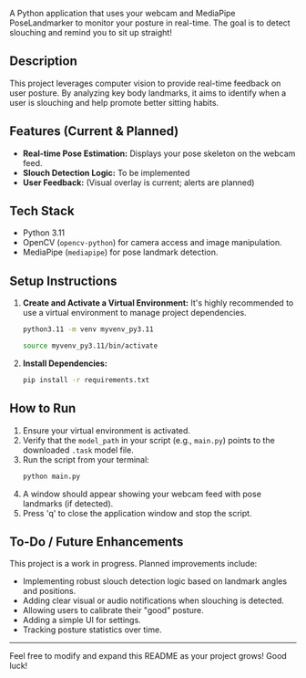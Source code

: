 A Python application that uses your webcam and MediaPipe PoseLandmarker to monitor your posture in real-time. The goal is to detect slouching and remind you to sit up straight!

## Description

This project leverages computer vision to provide real-time feedback on user posture. By analyzing key body landmarks, it aims to identify when a user is slouching and help promote better sitting habits.

## Features (Current & Planned)

* **Real-time Pose Estimation:** Displays your pose skeleton on the webcam feed.
* **Slouch Detection Logic:** To be implemented
* **User Feedback:** (Visual overlay is current; alerts are planned)

## Tech Stack

* Python 3.11
* OpenCV (`opencv-python`) for camera access and image manipulation.
* MediaPipe (`mediapipe`) for pose landmark detection.

## Setup Instructions

1.  **Create and Activate a Virtual Environment:**
    It's highly recommended to use a virtual environment to manage project dependencies.
    ```bash
    python3.11 -m venv myvenv_py3.11 
    ```
    
    ```bash
    source myvenv_py3.11/bin/activate
    ```
    

2.  **Install Dependencies:**
    ```bash
    pip install -r requirements.txt
    ```

## How to Run

1.  Ensure your virtual environment is activated.
2.  Verify that the `model_path` in your script (e.g., `main.py`) points to the downloaded `.task` model file.
3.  Run the script from your terminal:
    ```bash
    python main.py 
    ```
4.  A window should appear showing your webcam feed with pose landmarks (if detected).
5.  Press 'q' to close the application window and stop the script.

## To-Do / Future Enhancements

This project is a work in progress. Planned improvements include:
* Implementing robust slouch detection logic based on landmark angles and positions.
* Adding clear visual or audio notifications when slouching is detected.
* Allowing users to calibrate their "good" posture.
* Adding a simple UI for settings.
* Tracking posture statistics over time.

---

Feel free to modify and expand this README as your project grows! Good luck!